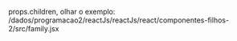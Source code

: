props.children, olhar o exemplo:
/dados/programacao2/reactJs/reactJs/react/componentes-filhos-2/src/family.jsx